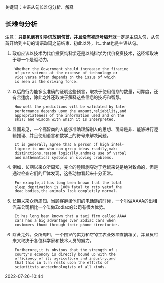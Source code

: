 关键词：主语从句长难句分析、解释


## 长难句分析

注意：**只要见到有引导词放到句首，并且没有被逗号隔开**就一定是主语从句，从句首开始到主句的谓语动词之前结束，初此以外，
It...that也是主语从句。


1. 政府应该以技术为代价投资纯科学还是以纯科学为代价投资技术，这经常取决于哪一个是驱动力。

        Whether the Government should increaase the finacing
        of pure science at the expense of technology or 
        vice versa often depends on the issue of which 
        is seen as the driving force.

2. 以后的行为能多么准确的证明这些预言，取决于使用信息的数量，可靠度，还有合适度，除此之外还取决于解释这些信息的技巧和智慧。

        How well the predictions will be validated by later 
        performance depends upon the amount,reliability,and
        appropriateness of the information used and on the 
        skill and wisdom with which it is interpreted.

3. 显而易见，一个高智商的人能够准确理解别人的思想、面辩是非、能够进行逻辑推理、并且使用语言和数学上的符号来解决问题。

        It is generally agree that a person of high intel-
        ligence is one who can grasp ideas readily,make 
        distinctions,reason logically,andmake use of verbal
        and mathematical sysbols in sloving problems.

4. 例如，长期以来众所周知，完全的睡眠剥夺对于老鼠来说是绝对致命的，但是通过检查它们的尸体发现，这些动物看起来十分正常。

        For example,it has long been known that the total 
        sleep deprivation is 100% fatal to rats yetof the 
        dead bodies,the animals look completely normal.

5. 长期以来众所周知，当顾客翻阅他们的电话簿的时候，一个叫做AAAA的出租汽车公司相比一个叫做Zodiac的公司有很大优势。

        It has long been known that a taxi firm called AAAA
        cars has a big advantage over Zodiac cars when 
        costomers thumb through their phone directories.

6. 除此之外，众所周知，一个国家的实力和它的工农业效率直接相关，并且反过来又取决于各位科学家和技术人员的努力。

        Furtherore,it is obvious that the strength of a 
        county's economy is directly bound up with the 
        efficiency of its agriculture and industry,and 
        that this in turn rests upon the efforts of 
        scientitsts andtechnologists of all kinds.
        
        
 2022-07-26-10:44

